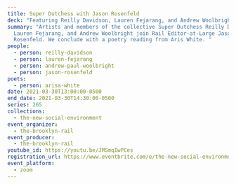 ```yaml
---
title: Super Dutchess with Jason Rosenfeld
deck: "Featuring Reilly Davidson, Lauren Fejarang, and Andrew Woolbright "
summary: "Artists and members of the collective Super Dutchess Reilly Davidson,
  Lauren Fejarang, and Andrew Woolbright join Rail Editor-at-Large Jason
  Rosenfeld. We conclude with a poetry reading from Aris White. "
people:
  - person: reilly-davidson
  - person: lauren-fejarang
  - person: andrew-paul-woolbright
  - person: jason-rosenfeld
poets:
  - person: arisa-white
date: 2021-03-30T13:00:00-0500
end_date: 2021-03-30T14:30:00-0500
series: 265
collections:
  - the-new-social-environment
event_organizer:
  - the-brooklyn-rail
event_producer:
  - the-brooklyn-rail
youtube_id: https://youtu.be/JMSmqIwPCes
registration_url: https://www.eventbrite.com/e/the-new-social-environment-265-super-dutchess-tickets-148239049989
event_platform:
  - zoom
---
```

